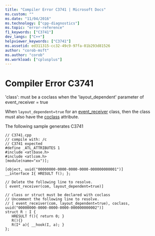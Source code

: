 ```yaml
---
title: "Compiler Error C3741 | Microsoft Docs"
ms.custom: ""
ms.date: "11/04/2016"
ms.technology: ["cpp-diagnostics"]
ms.topic: "error-reference"
f1_keywords: ["C3741"]
dev_langs: ["C++"]
helpviewer_keywords: ["C3741"]
ms.assetid: ed311315-cc32-49c9-97fa-01b293d81526
author: "corob-msft"
ms.author: "corob"
ms.workload: ["cplusplus"]
---
```

# Compiler Error C3741

'class': must be a coclass when the 'layout_dependent' parameter of event_receiver = true

When `layout_dependent=true` for an [event_receiver](../../windows/event-receiver.md) class, then the class must also have the [coclass](../../windows/coclass.md) attribute.

The following sample generates C3741

```
// C3741.cpp
// compile with: /c
// C3741 expected
#define _ATL_ATTRIBUTES 1
#include <atlbase.h>
#include <atlcom.h>
[module(name="xx")];

[object, uuid("00000000-0000-0000-0000-000000000001")]
__interface I{ HRESULT f(); };

// Delete the following line to resolve.
[ event_receiver(com, layout_dependent=true)]

// class or struct must be declared with coclass
// Uncomment the following line to resolve.
// [ event_receiver(com, layout_dependent=true), coclass, uuid("00000000-0000-0000-0000-000000000002")]
struct R : I {
   HRESULT f(){ return 0; }
   R(){}
   R(I* a){ __hook(I, a); }
};
```